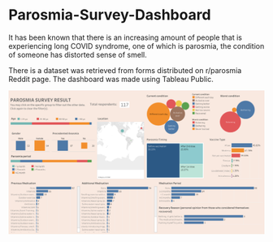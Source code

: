 # Parosmia-Survey-Dashboard
It has been known that there is an increasing amount of people that is experiencing long COVID syndrome, one of which is parosmia, the condition of someone has distorted sense of smell. 

There is a dataset was retrieved from forms distributed on r/parosmia Reddit page. The dashboard was made using Tableau Public.

<img src="Parosmia Survey Result.png">
